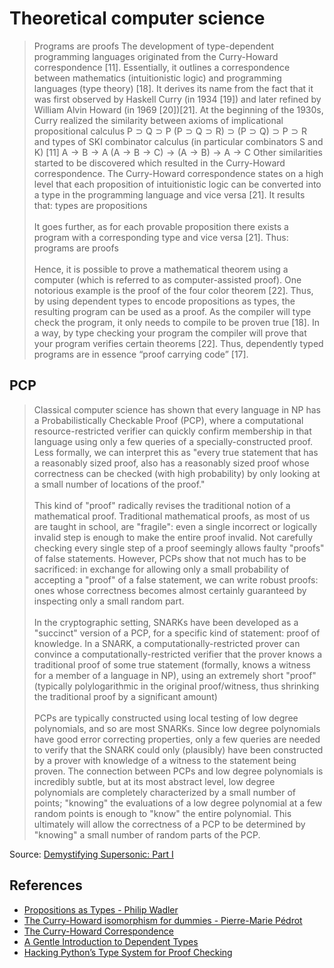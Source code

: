 # Theoretical computer science 

> Programs are proofs
The development of type-dependent programming languages originated from the Curry-Howard correspondence [11]. Essentially, it outlines a correspondence between mathematics (intuitionistic logic) and programming languages (type theory) [18]. It derives its name from the fact that it was first observed by Haskell Curry (in 1934 [19]) and later refined by William Alvin Howard (in 1969 [20])[21]. At the beginning of the 1930s, Curry realized the similarity between axioms of implicational propositional calculus P ⊃ Q ⊃ P (P ⊃ Q ⊃ R) ⊃ (P ⊃ Q) ⊃ P ⊃ R and types of SKI combinator calculus (in particular combinators S and K) [11] A → B → A (A → B → C) → (A → B) → A → C Other similarities started to be discovered which resulted in the Curry-Howard correspondence. The Curry-Howard correspondence states on a high level that each proposition of intuitionistic logic can be converted into a type in the programming language and vice versa [21]. It results that:
types are propositions<br><br>
It goes further, as for each provable proposition there exists a program with a corresponding type and vice versa [21]. Thus:
programs are proofs<br><br>
Hence, it is possible to prove a mathematical theorem using a computer (which is referred to as computer-assisted proof). One notorious example is the proof of the four color theorem [22]. Thus, by using dependent types to encode propositions as types, the resulting program can be used as a proof. As the compiler will type check the program, it only needs to compile to be proven true [18]. In a way, by type checking your program the compiler will prove that your program verifies certain theorems [22]. Thus, dependently typed programs are in essence “proof carrying code” [17].


## PCP

>Classical computer science has shown that every language in NP has a Probabilistically Checkable Proof (PCP), where a computational resource-restricted verifier can quickly confirm membership in that language using only a few queries of a specially-constructed proof. Less formally, we can interpret this as "every true statement that has a reasonably sized proof, also has a reasonably sized proof whose correctness can be checked (with high probability) by only looking at a small number of locations of the proof."<br><br>
This kind of "proof" radically revises the traditional notion of a mathematical proof. Traditional mathematical proofs, as most of us are taught in school, are "fragile": even a single incorrect or logically invalid step is enough to make the entire proof invalid. Not carefully checking every single step of a proof seemingly allows faulty "proofs" of false statements. However, PCPs show that not much has to be sacrificed: in exchange for allowing only a small probability of accepting a "proof" of a false statement, we can write robust proofs: ones whose correctness becomes almost certainly guaranteed by inspecting only a small random part.<br><br>
In the cryptographic setting, SNARKs have been developed as a "succinct" version of a PCP, for a specific kind of statement: proof of knowledge. In a SNARK, a computationally-restricted prover can convince a computationally-restricted verifier that the prover knows a traditional proof of some true statement (formally, knows a witness for a member of a language in NP), using an extremely short "proof" (typically polylogarithmic in the original proof/witness, thus shrinking the traditional proof by a significant amount)<br><br>
PCPs are typically constructed using local testing of low degree polynomials, and so are most SNARKs. Since low degree polynomials have good error correcting properties, only a few queries are needed to verify that the SNARK could only (plausibly) have been constructed by a prover with knowledge of a witness to the statement being proven. The connection between PCPs and low degree polynomials is incredibly subtle, but at its most abstract level, low degree polynomials are completely characterized by a small number of points; "knowing" the evaluations of a low degree polynomial at a few random points is enough to "know" the entire polynomial. This ultimately will allow the correctness of a PCP to be determined by "knowing" a small number of random parts of the PCP.

Source: [Demystifying Supersonic: Part I](https://research.metastate.dev/demystifying-supersonic-part-1/#)

## References
- [Propositions as Types - Philip Wadler](https://youtu.be/IOiZatlZtGU)
- [The Curry-Howard isomorphism for dummies - Pierre-Marie Pédrot](https://www.pédrot.fr/slides/inria-junior-02-15.pdf)
- [The Curry-Howard Correspondence](https://cs3110.github.io/textbook/chapters/adv/curry-howard.html)
- [A Gentle Introduction to Dependent Types](https://research.metastate.dev/a-gentle-introduction-to-dependent-types/)
- [Hacking Python’s Type System for Proof Checking](https://max.fan/posts/hacking-python-types/)
